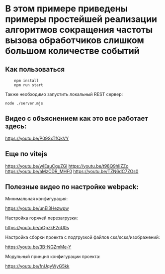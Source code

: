 # В этом примере приведены примеры простейшей реализации алгоритмов сокращения частоты вызова обработчиков слишком большом количестве событий


## Как пользоваться

```
    npm install
    npm run start
```

Также необходимо запустить локальный REST сервер:

```
node ./server.mjs

```


## Видео с объяснением как это все работает здесь:

https://youtu.be/P09SxTfQkVY


## Еще по vitejs

https://youtu.be/wIEauCguZGI
https://youtu.be/t98Q9hliZZo
https://youtu.be/aMzCDR_MHF0
https://youtu.be/TZN6dC7ZOs0


## Полезные видео по настройке webpack:


Минимальная конфигурация:

https://youtu.be/unEl3Hezwpw

Настройка горячей перезагрузки:

https://youtu.be/oOpzkF2nU0s

Настройка сборки проекта с подгрузкой файлов css/scss/изображений:

https://youtu.be/3B-NGZmMe-Y

Модульный принцип конфигурации проекта:

https://youtu.be/fnUqyWyG5kk




